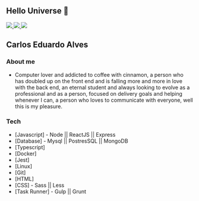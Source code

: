 ## Hello Universe :milky_way:

<div>
  <a href="mailto:caaduh4@gmail.com">
  <img src="https://camo.githubusercontent.com/23e81dd21a2b0ce888a5e4f42d36e62fe167171a/68747470733a2f2f696d672e736869656c64732e696f2f62616467652f2d476d61696c2d6331343433383f7374796c653d666c61742d737175617265266c6f676f3d476d61696c266c6f676f436f6c6f723d7768697465266c696e6b3d6d61696c746f3a6d61696b6f6e62646f6d696e6775657340676d61696c2e636f6d" />
</a>
  <a href="https://github.com/codespoa">
  <img src="https://camo.githubusercontent.com/37664400c7c5f67f6e75ff1d4ca3f83aa51eecb6/68747470733a2f2f696d672e736869656c64732e696f2f62616467652f2d4769746875622d3030303f7374796c653d666c61742d737175617265266c6f676f3d476974687562266c6f676f436f6c6f723d7768697465266c696e6b3d68747470733a2f2f6769746875622e636f6d2f6d6169636f6e67756e6e6572" />
</a>
  <a href="https://www.linkedin.com/in/eduardo-alves-157576189/" target="_blank">
  <img src="https://camo.githubusercontent.com/249a9b5495929553bbeeff01686a9c6b0585a922/68747470733a2f2f696d672e736869656c64732e696f2f62616467652f2d4c696e6b6564496e2d626c75653f7374796c653d666c61742d737175617265266c6f676f3d4c696e6b6564696e266c6f676f436f6c6f723d7768697465266c696e6b3d68747470733a2f2f7777772e6c696e6b6564696e2e636f6d2f696e2f6d6169636f6e2d646f6d696e677565732f" />
</a>
</div>

## Carlos Eduardo Alves

### About me
- Computer lover and addicted to coffee with cinnamon, a person who has doubled up on the front end and is falling more and more in love with the back end,
an eternal student and always looking to evolve as a professional and as a person, focused on delivery goals and helping whenever I can, a person who loves to communicate with everyone, well this is my pleasure.

### Tech

* [Javascript] - Node || ReactJS || Express
* [Database] - Mysql || PostresSQL || MongoDB
* [Typescript]
* [Docker]
* [Jest]
* [Linux]
* [Git]
* [HTML]
* [CSS] - Sass || Less
* [Task Runner] - Gulp || Grunt
